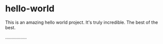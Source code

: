 # hello-world

This is an amazing hello world project. It's truly incredible. The best of the best.

.................
